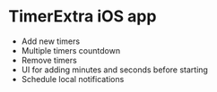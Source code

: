 # TimerExtra iOS app

- Add new timers
- Multiple timers countdown
- Remove timers
- UI for adding minutes and seconds before starting
- Schedule local notifications